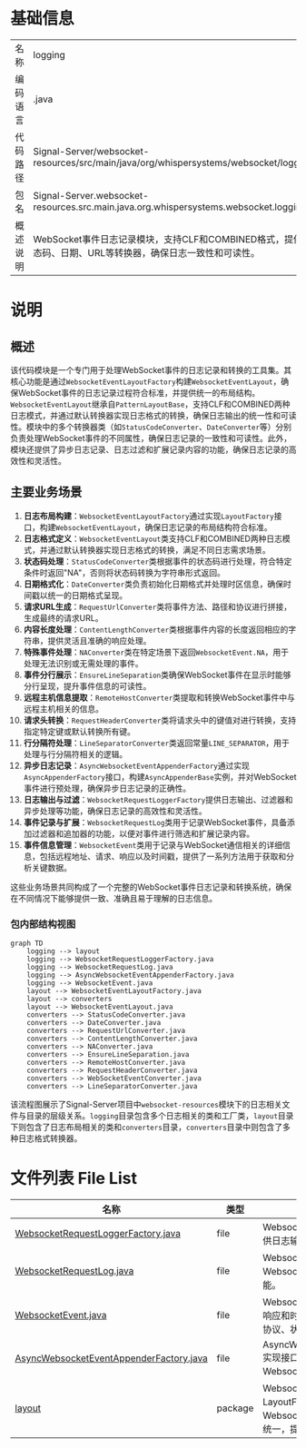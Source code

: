 # 基础信息

|      |      |
|------|------|
| 名称 | logging |
| 编码语言 | .java |
| 代码路径 | Signal-Server/websocket-resources/src/main/java/org/whispersystems/websocket/logging |
| 包名 | Signal-Server.websocket-resources.src.main.java.org.whispersystems.websocket.logging |
| 概述说明 | WebSocket事件日志记录模块，支持CLF和COMBINED格式，提供状态码、日期、URL等转换器，确保日志一致性和可读性。 |

# 说明

## 概述

该代码模块是一个专门用于处理WebSocket事件的日志记录和转换的工具集。其核心功能是通过`WebsocketEventLayoutFactory`构建`WebsocketEventLayout`，确保WebSocket事件的日志记录过程符合标准，并提供统一的布局结构。`WebsocketEventLayout`继承自`PatternLayoutBase`，支持CLF和COMBINED两种日志模式，并通过默认转换器实现日志格式的转换，确保日志输出的统一性和可读性。模块中的多个转换器类（如`StatusCodeConverter`、`DateConverter`等）分别负责处理WebSocket事件的不同属性，确保日志记录的一致性和可读性。此外，模块还提供了异步日志记录、日志过滤和扩展记录内容的功能，确保日志记录的高效性和灵活性。

## 主要业务场景

1. **日志布局构建**：`WebsocketEventLayoutFactory`通过实现`LayoutFactory`接口，构建`WebsocketEventLayout`，确保日志记录的布局结构符合标准。
2. **日志格式定义**：`WebsocketEventLayout`类支持CLF和COMBINED两种日志模式，并通过默认转换器实现日志格式的转换，满足不同日志需求场景。
3. **状态码处理**：`StatusCodeConverter`类根据事件的状态码进行处理，符合特定条件时返回"NA"，否则将状态码转换为字符串形式返回。
4. **日期格式化**：`DateConverter`类负责初始化日期格式并处理时区信息，确保时间戳以统一的日期格式呈现。
5. **请求URL生成**：`RequestUrlConverter`类将事件方法、路径和协议进行拼接，生成最终的请求URL。
6. **内容长度处理**：`ContentLengthConverter`类根据事件内容的长度返回相应的字符串，提供灵活且准确的响应处理。
7. **特殊事件处理**：`NAConverter`类在特定场景下返回`WebsocketEvent.NA`，用于处理无法识别或无需处理的事件。
8. **事件分行展示**：`EnsureLineSeparation`类确保WebSocket事件在显示时能够分行呈现，提升事件信息的可读性。
9. **远程主机信息提取**：`RemoteHostConverter`类提取和转换WebSocket事件中与远程主机相关的信息。
10. **请求头转换**：`RequestHeaderConverter`类将请求头中的键值对进行转换，支持指定特定键或默认转换所有键。
11. **行分隔符处理**：`LineSeparatorConverter`类返回常量`LINE_SEPARATOR`，用于处理与行分隔符相关的逻辑。
12. **异步日志记录**：`AsyncWebsocketEventAppenderFactory`通过实现`AsyncAppenderFactory`接口，构建`AsyncAppenderBase`实例，并对WebSocket事件进行预处理，确保异步日志记录的正确性。
13. **日志输出与过滤**：`WebsocketRequestLoggerFactory`提供日志输出、过滤器和异步处理等功能，确保日志记录的高效性和灵活性。
14. **事件记录与扩展**：`WebsocketRequestLog`类用于记录WebSocket事件，具备添加过滤器和追加器的功能，以便对事件进行筛选和扩展记录内容。
15. **事件信息管理**：`WebsocketEvent`类用于记录与WebSocket通信相关的详细信息，包括远程地址、请求、响应以及时间戳，提供了一系列方法用于获取和分析关键数据。

这些业务场景共同构成了一个完整的WebSocket事件日志记录和转换系统，确保在不同情况下能够提供一致、准确且易于理解的日志信息。


### 包内部结构视图

```mermaid
graph TD
    logging --> layout
    logging --> WebsocketRequestLoggerFactory.java
    logging --> WebsocketRequestLog.java
    logging --> AsyncWebsocketEventAppenderFactory.java
    logging --> WebsocketEvent.java
    layout --> WebsocketEventLayoutFactory.java
    layout --> converters
    layout --> WebsocketEventLayout.java
    converters --> StatusCodeConverter.java
    converters --> DateConverter.java
    converters --> RequestUrlConverter.java
    converters --> ContentLengthConverter.java
    converters --> NAConverter.java
    converters --> EnsureLineSeparation.java
    converters --> RemoteHostConverter.java
    converters --> RequestHeaderConverter.java
    converters --> WebSocketEventConverter.java
    converters --> LineSeparatorConverter.java
```

该流程图展示了Signal-Server项目中`websocket-resources`模块下的日志相关文件与目录的层级关系。`logging`目录包含多个日志相关的类和工厂类，`layout`目录下则包含了日志布局相关的类和`converters`目录，`converters`目录中则包含了多种日志格式转换器。

# 文件列表 File List

| 名称   | 类型  | 说明 |
|-------|------|-------------|
| [WebsocketRequestLoggerFactory.java](WebsocketRequestLoggerFactory.md) | file | WebsocketRequestLoggerFactory类提供日志输出、过滤器和异步处理功能。 |
| [WebsocketRequestLog.java](WebsocketRequestLog.md) | file | WebsocketRequestLog类记录Websocket事件，支持过滤器和追加器功能。 |
| [WebsocketEvent.java](WebsocketEvent.md) | file | WebsocketEvent类记录远程地址、请求、响应和时间戳，提供获取请求方法、路径、协议、状态码、内容长度和请求头的方法。 |
| [AsyncWebsocketEventAppenderFactory.java](AsyncWebsocketEventAppenderFactory.md) | file | AsyncWebsocketEventAppenderFactory实现接口，构建实例并预处理WebsocketEvent。 |
| [layout](layout/_module.md) | package | WebsocketEventLayoutFactory实现LayoutFactory接口，构建WebsocketEventLayout，确保日志格式统一，提升系统可维护性和扩展性。 |


